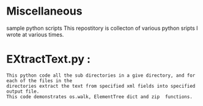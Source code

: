 # Miscellaneous
sample python scripts
This repostitory is collecton of various python sripts I wrote at various times.

# EXtractText.py :
    This python code all the sub directories in a give directory, and for each of the files in the 
    directories extract the text from specified xml fields into specified output file.
    This code demonstrates os.walk, ElementTree dict and zip  functions.
